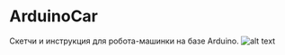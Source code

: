 # ArduinoCar
Скетчи и инструкция для робота-машинки на базе Arduino.
![alt text](https://www.elprocus.com/wp-content/uploads/Arduino-Uno-Pin-Diagram.jpg)
